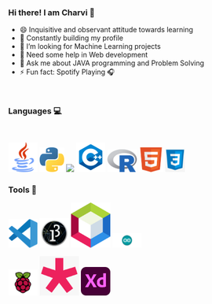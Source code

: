 ### Hi there! I am Charvi 👋

- 😄 Inquisitive and observant attitude towards learning
- 🌱 Constantly building my profile
- 👯 I’m looking for Machine Learning projects
- 🤔 Need some help in Web development
- 💬 Ask me about JAVA programming and Problem Solving 
- ⚡ Fun fact: Spotify Playing 🎧


<br>

### Languages 💻

<br>

<a href="https://www.java.com/en/"><img src="https://github.com/kcharvi/kcharvi/blob/main/assests/Languages/java.svg" width=60></a> 
<a href="https://www.python.org/"><img src="https://github.com/kcharvi/kcharvi/blob/main/assests/Languages/python.svg" width=50></a>
<a href="https://matlab.mathworks.com/"><img src="https://uk.mathworks.com/company/newsletters/articles/the-mathworks-logo-is-an-eigenfunction-of-the-wave-equation/_jcr_content/mainParsys/image_2.adapt.480.medium.gif/1469941373397.gif" width=60></a>
<a href="https://isocpp.org/"><img src="https://github.com/kcharvi/kcharvi/blob/main/assests/Languages/c%2B%2B.svg" width=60></a>
<a href="https://www.r-project.org/"><img src="https://github.com/kcharvi/kcharvi/blob/main/assests/Languages/r.svg" width=60></a>
<a href="https://html.com/"><img src="https://github.com/kcharvi/kcharvi/blob/main/assests/Languages/html.png" width=50></a>
<a href="https://www.w3.org/Style/CSS/Overview.en.html"><img src="https://github.com/kcharvi/kcharvi/blob/main/assests/Languages/css.png" width=40></a>
<br>

### Tools 🚀 

<a href="https://code.visualstudio.com/"><img src="https://github.com/kcharvi/kcharvi/blob/main/assests/Tools/Vscode.svg" width=60></a> 
<a href="https://processing.org/"><img src="https://github.com/kcharvi/kcharvi/blob/main/assests/Tools/Processing_3.png" width=60></a> 
<a href="https://netbeans.org/"><img src="https://github.com/kcharvi/kcharvi/blob/main/assests/Tools/netbeans.png" width=80></a> 
<a href="https://www.arduino.cc/"><img src="https://github.com/kcharvi/kcharvi/blob/main/assests/Tools/arduino.jpg" width=60></a> 

<a href="https://www.raspberrypi.org/"><img src="https://github.com/kcharvi/kcharvi/blob/main/assests/Tools/raspberry.png" width=60></a> 
<a href="https://p5js.org/"><img src="https://github.com/kcharvi/kcharvi/blob/main/assests/Tools/p5jf.png" width=80></a> 
<a href="https://www.adobe.com/in/products/xd.html"><img src="https://github.com/kcharvi/kcharvi/blob/main/assests/Tools/adobexd.png" width=60></a> 





